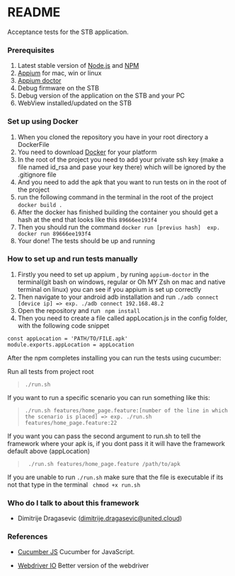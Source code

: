 # README #

Acceptance tests 
for the STB application.

### Prerequisites ###
1. Latest stable version of [Node.js](https://nodejs.org/) and [NPM](https://www.npmjs.com/get-npm) 
2. [Appium](http://appium.io/) for mac, win or linux
3. [Appium doctor](https://www.npmjs.com/package/appium-doctor) 
4. Debug firmware on the STB
5. Debug version of the application on the STB and your PC
6. WebView installed/updated on the STB

### Set up using Docker
1. When you cloned the repository you have in your root directory a DockerFile
2. You need to download [Docker](https://www.docker.com/get-started) for your platform
3. In the root of the project you need to add your private ssh key (make a file named id_rsa and pase your key there) which will be ignored by the .gitignore file
4. And you need to add the apk that you want to run tests on in the root of the project
5. run the following command in the terminal in the root of the project ```docker build .```
6. After the docker has finished building the container you should get a hash at the end that looks like this ```89666ee193f4```
7. Then you should run the command ```docker run [previus hash]  exp. docker run 89666ee193f4```
8. Your done! The tests should be up and running
  
### How to set up and run tests manually ###
1. Firstly you need to set up appium , by runing ```appium-doctor``` in the terminal(git bash on windows, regular or Oh MY Zsh on mac and native terminal on linux) you can see if you appium is set up correctly
3. Then navigate to your android adb installation and run ```./adb connect [device ip] => exp. ./adb connect 192.168.48.2``` 
3. Open the repository and run ``` npm install```
4. Then you need to create a file called appLocation.js in the config folder, with the following code snippet 
```
const appLocation = 'PATH/TO/FILE.apk'
module.exports.appLocation = appLocation
```

 After the npm completes installing you can run the tests using cucumber:

Run all tests from project root
 > ```./run.sh```

If you want to run a specific scenario you can run something like this:
>```./run.sh features/home_page.feature:[number of the line in which the scenario is placed] => exp. ./run.sh features/home_page.feature:22```

If you want you can pass the second argument to run.sh to tell the framework where your apk is, if you dont pass it it will have the framework default above (appLocation)
>``` ./run.sh features/home_page.feature /path/to/apk```

If you are unable to run ```./run.sh``` make sure that the file is executable if its not that type in the terminal  ``` chmod +x run.sh```
       
### Who do I talk to about this framework ###

* Dimitrije Dragasevic (dimitrije.dragasevic@united.cloud)

### References ###

* [Cucumber JS](https://github.com/cucumber/cucumber-js)
Cucumber for JavaScript.

* [Webdriver IO](http://v4.webdriver.io/)
Better version of the webdriver